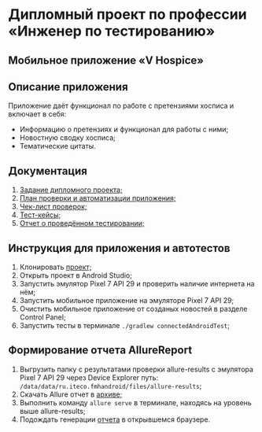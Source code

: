 # Дипломный проект по профессии «Инженер по тестированию»

## Мобильное приложение «V Hospice»

## Описание приложения

Приложение даёт функционал по работе с претензиями хосписа и включает в себя:

- Информацию о претензиях и функционал для работы с ними;
- Новостную сводку хосписа;
- Тематические цитаты.

## Документация

1. [Задание дипломного проекта;](https://github.com/netology-code/qamid-diplom)
2. [План проверки и автоматизации приложения;](https://github.com/TIgorT/QADiplomMobileApplicationVH/blob/main/Plan.md)
3. [Чек-лист проверок;](https://docs.google.com/spreadsheets/d/1KymxkIXm-wzX-Xw5MUVbSpl-9s8YcZPgaE3VCoTWl8M/edit?usp=sharing)
4. [Тест-кейсы;](https://docs.google.com/spreadsheets/d/1Sgf9nE7QEXgshpobzQ0zoPE4z5XnbtrFXjmg9Wx2fi8/edit?usp=sharing)
5. [Отчет о проведённом тестировании;](https://github.com/TIgorT/QADiplomMobileApplicationVH/blob/main/TestReport.md)

## Инструкция для приложения и автотестов

1. Клонировать [проект;](https://github.com/TIgorT/QADiplomMobileApplicationVH)
2. Открыть проект в Android Studio;
3. Запустить эмулятор Pixel 7 API 29 и проверить наличие интернета на нём;
4. Запустить мобильное приложение на эмуляторе Pixel 7 API 29;
5. Очистить  мобильное приложение от созданых новостей в разделе Control Panel;
6. Запустить тесты в терминале `./gradlew connectedAndroidTest`;

## Формирование отчета AllureReport
1. Выгрузить папку с результатами проверки allure-results с эмулятора Pixel 7 API 29 через Device Explorer 
 путь: `/data/data/ru.iteco.fmhandroid/files/allure-results`;
2. Скачать Allure отчет в [архиве;](https://github.com/TIgorT/QADiplomMobileApplicationVH/blob/main/allure-results.rar)
3. Выполнить команду `allure serve` в терминале, находясь на уровень выше allure-results;
4. Подождать генерации [отчета](https://github.com/TIgorT/QADiplomMobileApplicationVH/blob/main/Allure%20Report.png)  в открывшемся браузере.
